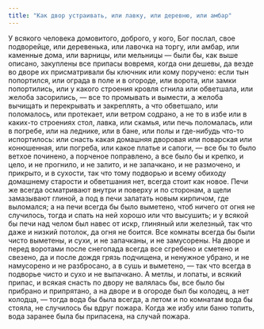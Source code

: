 ```yaml
---
title: "Как двор устраивать, или лавку, или деревню, или амбар"
---
```


У всякого человека домовитого, доброго, у кого, Бог послал, свое подворейце, или деревенька, или лавочка на торгу, или амбар, или каменные дома, или варницы, или мельницы — были бы, как выше описано, закуплены все припасы вовремя, когда они дешевы, да везде во дворе их присматривали бы ключник или кому поручено: если тын попортился, или ограда в поле и в огороде, или ворота, или замки попортились, или у какого строения кровля сгнила или обветшала, или желоба засорились, — все то промывать и вымести, а желоба вычищать и перекрывать и закреплять, а что обветшало, или поломалось, или протекает, или ветром содрано, а не то в избе или в каких-то строениях стол, лавка, или скамья, или печь поломалась, или в погребе, или на леднике, или в бане, или полы и где-нибудь что-то испортилось: или снасть какая домашняя дворовая или поварская или конюшенная, или погреба, или какое платье и сапоги, — все бы то было ветхое починено, а порченое поправлено, а все было бы и крепко, и цело, и не прогнило, и не залито, и не запачкано, и не размочено, и прикрыто, и в сухости, так что тому подворью и всему обиходу домашнему старости и обветшания нет, всегда стоит как новое. Печи же всегда осматривают внутри и поверху и по сторонам, а щели замазывают глиной, а под в печи залатать новым кирпичом, где выломался; а на печи всегда бы было выметено, чтоб ничего от огня не случилось, тогда и спать на ней хорошо или что высушить; и у всякой бы печи над челом был навес от искр, глиняный или железный, так что даже и низкий потолок, да огня не боится. Все комнаты всегда бы были чисто выметены, и сухи, и не запачканы, и не замусорены. На дворе и перед воротами после снегопада всегда все сгребено и сметено и свезено, да и после дождя грязь подчищена, и ненужное убрано, и не намусорено и не разбросано, а в сушь и выметено, — так что всегда в подворье чисто и сухо и не выпачкано. А метлы, и лопаты, и всякий припас, и всякая снасть по двору не валялась бы, все было бы прибрано и припрятано, а на дворе и в огороде был бы колодец, а нет колодца, — тогда вода бы была всегда, а летом и по комнатам вода бы стояла, не случилось бы вдруг пожара. Когда же избу или баню топить, вода заранее была бы припасена, на случай пожара.